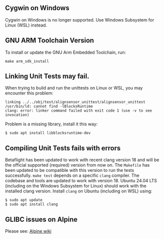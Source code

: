 ## Cygwin on Windows

Cygwin on Windows is no longer supported. Use Windows Subsystem for Linux (WSL) instead.

## GNU ARM Toolchain Version

To install or update the GNU Arm Embedded Toolchain, run:

```
make arm_sdk_install
```

## Linking Unit Tests may fail.

When trying to build and run the unittests on Linux or WSL, you may encounter this problem:

```
linking ../../obj/test/alignsensor_unittest/alignsensor_unittest
/usr/bin/ld: cannot find -lBlocksRuntime
clang: error: linker command failed with exit code 1 (use -v to see invocation)
```

Problem is a missing library, install it this way:

```
$ sudo apt install libblocksruntime-dev
```

## Compiling Unit Tests fails with errors

Betaflight has been updated to work with recent clang version 18 and will be the official supported (required) version from now on. The `Makefile` has been updated to be compatible with this version to run the tests successfully. `make test` depends on a specific `clang` compiler. The codebase and tools are updated to work with version 18. Ubuntu 24.04 LTS (including on the Windows Subsystem for Linux) should work with the installed clang version. Install `clang` on Ubuntu (including on WSL) using:

```
$ sudo apt update
$ sudo apt install clang
```

## GLIBC issues on Alpine

Please see: [Alpine wiki](https://wiki.alpinelinux.org/wiki/Running_glibc_programs)
